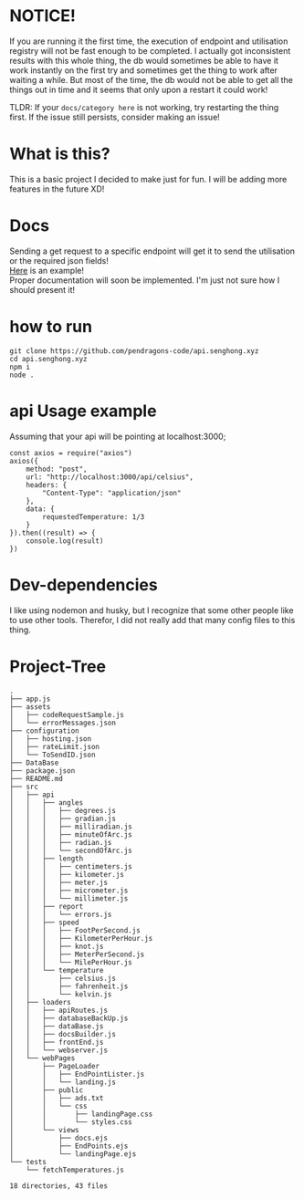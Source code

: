 # NOTICE!
If you are running it the first time, the execution of endpoint and utilisation registry will not be fast enough to be completed. I actually got inconsistent results with this whole thing, the db would sometimes be able to have it work instantly on the first try and sometimes get the thing to work after waiting a while. But most of the time, the db would not be able to get all the things out in time and it seems that only upon a restart it could work!				

TLDR: If your `docs/category here` is not working, try restarting the thing first. If the issue still persists, consider making an issue!

# What is this?
This is a basic project I decided to make just for fun. I will be adding more features in the future XD!

# Docs
Sending a get request to a specific endpoint will get it to send the utilisation or the required json fields!				
[Here](https://api.senghong.xyz/api/secondOfArc) is an example!			
Proper documentation will soon be implemented. I'm just not sure how I should present it!

# how to run
```
git clone https://github.com/pendragons-code/api.senghong.xyz
cd api.senghong.xyz
npm i
node .
```

# api Usage example
Assuming that your api will be pointing at localhost:3000;
```
const axios = require("axios")
axios({
	method: "post",
	url: "http://localhost:3000/api/celsius",
	headers: {
		"Content-Type": "application/json"
	},
	data: {
		requestedTemperature: 1/3
	}
}).then((result) => {
	console.log(result)
})
```
# Dev-dependencies
I like using nodemon and husky, but I recognize that some other people like to use other tools. Therefor, I did not really add that many config files to this thing.

# Project-Tree
```
.
├── app.js
├── assets
│   ├── codeRequestSample.js
│   └── errorMessages.json
├── configuration
│   ├── hosting.json
│   ├── rateLimit.json
│   └── ToSendID.json
├── DataBase
├── package.json
├── README.md
├── src
│   ├── api
│   │   ├── angles
│   │   │   ├── degrees.js
│   │   │   ├── gradian.js
│   │   │   ├── milliradian.js
│   │   │   ├── minuteOfArc.js
│   │   │   ├── radian.js
│   │   │   └── secondOfArc.js
│   │   ├── length
│   │   │   ├── centimeters.js
│   │   │   ├── kilometer.js
│   │   │   ├── meter.js
│   │   │   ├── micrometer.js
│   │   │   └── millimeter.js
│   │   ├── report
│   │   │   └── errors.js
│   │   ├── speed
│   │   │   ├── FootPerSecond.js
│   │   │   ├── KilometerPerHour.js
│   │   │   ├── knot.js
│   │   │   ├── MeterPerSecond.js
│   │   │   └── MilePerHour.js
│   │   └── temperature
│   │       ├── celsius.js
│   │       ├── fahrenheit.js
│   │       └── kelvin.js
│   ├── loaders
│   │   ├── apiRoutes.js
│   │   ├── databaseBackUp.js
│   │   ├── dataBase.js
│   │   ├── docsBuilder.js
│   │   ├── frontEnd.js
│   │   └── webserver.js
│   └── webPages
│       ├── PageLoader
│       │   ├── EndPointLister.js
│       │   └── landing.js
│       ├── public
│       │   ├── ads.txt
│       │   └── css
│       │       ├── landingPage.css
│       │       └── styles.css
│       └── views
│           ├── docs.ejs
│           ├── EndPoints.ejs
│           └── landingPage.ejs
└── tests
    └── fetchTemperatures.js

18 directories, 43 files
```
